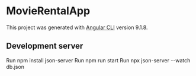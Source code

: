 # MovieRentalApp

This project was generated with [Angular CLI](https://github.com/angular/angular-cli) version 9.1.8.

## Development server
Run npm install json-server
Run npm run start
Run npx json-server --watch db.json
